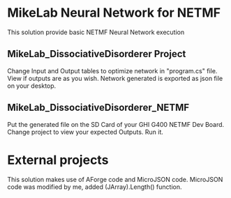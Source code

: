 # MikeLab Neural Network for NETMF

This solution provide basic NETMF Neural Network execution

## MikeLab_DissociativeDisorderer Project

Change Input and Output tables to optimize network in "program.cs" file.
View if outputs are as you wish.
Network generated is exported as json file on your desktop.

## MikeLab_DissociativeDisorderer_NETMF

Put the generated file on the SD Card of your GHI G400 NETMF Dev Board.
Change project to view your expected Outputs.
Run it.

# External projects

This solution makes use of AForge code and MicroJSON code.
MicroJSON code was modified by me, added (JArray).Length() function.